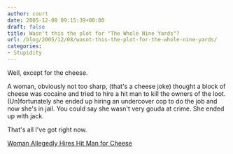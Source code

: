 ```yaml
---
author: court
date: 2005-12-08 09:15:39+00:00
draft: false
title: Wasn't this the plot for "The Whole Nine Yards"?
url: /blog/2005/12/08/wasnt-this-the-plot-for-the-whole-nine-yards/
categories:
- Stupidity
---
```


Well, except for the cheese.

A woman, obviously not too sharp, (that's a cheese joke) thought a block of cheese was cocaine and tried to hire a hit man to kill the owners of the loot.  (Un)fortunately she ended up hiring an undercover cop to do the job and now she's in jail.  You could say she wasn't very gouda at crime.  She ended up with jack.  

That's all I've got right now.


[Woman Allegedly Hires Hit Man for Cheese](http://www.washingtonpost.com/wp-dyn/content/article/2005/12/06/AR2005120601038.html)
